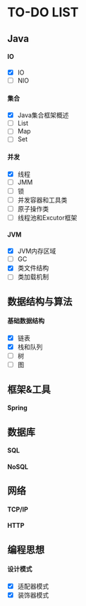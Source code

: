 # TO-DO LIST

## Java

#### IO
- [x] IO
- [ ] NIO

#### 集合
- [x] Java集合框架概述
- [ ] List
- [ ] Map
- [ ] Set

#### 并发
- [x] 线程
- [ ] JMM
- [ ] 锁
- [ ] 并发容器和工具类
- [ ] 原子操作类
- [ ] 线程池和Excutor框架

#### JVM
- [x] JVM内存区域
- [ ] GC
- [x] 类文件结构
- [ ] 类加载机制

## 数据结构与算法

#### 基础数据结构
- [x] 链表
- [x] 栈和队列
- [ ] 树
- [ ] 图

## 框架&工具

#### Spring

## 数据库

#### SQL
#### NoSQL

## 网络

#### TCP/IP
#### HTTP

## 编程思想

#### 设计模式

- [x] 适配器模式
- [x] 装饰器模式
